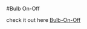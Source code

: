 #Bulb On-Off
<p>check it out here <a href="https://bulb-onoff-jscss.netlify.app/" target="_blank">Bulb-On-Off</a></p>
